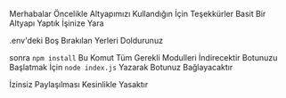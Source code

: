 Merhabalar Öncelikle Altyapımızı Kullandığın İçin Teşekkürler Basit Bir Altyapı Yaptık İşinize Yara

.env'deki Boş Bırakılan Yerleri Doldurunuz 

sonra `npm install` Bu Komut Tüm Gerekli Modulleri İndirecektir
Botunuzu Başlatmak İçin `node index.js` Yazarak Botunuz Bağlayacaktır

İzinsiz Paylaşılması Kesinlikle Yasaktır
